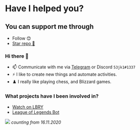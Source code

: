# Have I helped you?
## You can support me through
- Follow 😊
- [Star repo 🌟](https://github.com/53jk1?tab=repositories)

### Hi there 👋
- 📫 Communicate with me via [Telegram](https://t.me/sxjk1) or Discord ``53jk1#1337``
- ⚡ I like to create new things and automate activities.
- ♟️ I really like playing chess, and Blizzard games.

### What projects have I been involved in?
- [Watch on LBRY](https://chrome.google.com/webstore/detail/watch-on-lbry/jjmbbhopnjdjnpceiecihldbhibchgek)
- [League of Legends Bot](https://github.com/Skinz3/League-of-Legends-Bot)

![](https://komarev.com/ghpvc/?username=53jk1&color=brightgreen)
*counting from 16.11.2020*
